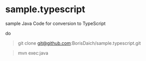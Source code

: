 # sample.typescript
sample Java Code for conversion to TypeScript


do 
>git clone git@github.com:BorisDaich/sample.typescript.git

> mvn exec:java
